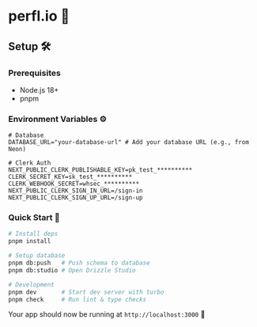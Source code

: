 # perfl.io 🚀

## Setup 🛠️

### Prerequisites
- Node.js 18+
- pnpm

### Environment Variables ⚙️
```env
# Database
DATABASE_URL="your-database-url" # Add your database URL (e.g., from Neon)

# Clerk Auth
NEXT_PUBLIC_CLERK_PUBLISHABLE_KEY=pk_test_**********
CLERK_SECRET_KEY=sk_test_**********
CLERK_WEBHOOK_SECRET=whsec_**********
NEXT_PUBLIC_CLERK_SIGN_IN_URL=/sign-in
NEXT_PUBLIC_CLERK_SIGN_UP_URL=/sign-up
```

### Quick Start 🏃
```bash
# Install deps
pnpm install

# Setup database
pnpm db:push   # Push schema to database
pnpm db:studio # Open Drizzle Studio

# Development
pnpm dev       # Start dev server with turbo
pnpm check     # Run lint & type checks
```

Your app should now be running at `http://localhost:3000` 🎉

